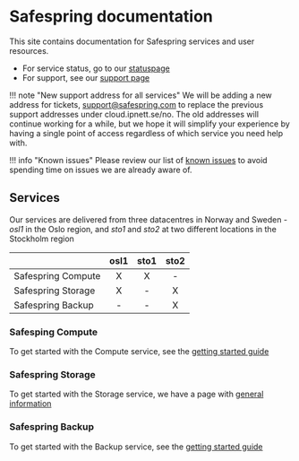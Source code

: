 # Safespring documentation

This site contains documentation for Safespring services and user resources.

* For service status, go to our [statuspage](https://status.safespring.com)
* For support, see our [support page][sup]

!!! note "New support address for all services"
    We will be adding a new address for tickets, support@safespring.com to replace the previous     support addresses under cloud.ipnett.se/no. The old addresses will continue working for     a while, but we hope it will simplify your experience by having a single point of access    regardless of which service you need help with.

!!! info "Known issues"
    Please review our list of [known issues][ki] to avoid spending time on issues
    we are already aware of.

## Services

Our services are delivered from three datacentres in Norway and Sweden - *osl1* in the Oslo region, and *sto1* and *sto2* at two different locations in the Stockholm region

|                    | osl1  | sto1  | sto2  |
| :----------------- | :---: | :---: | :---: |
| Safespring Compute |   X   |   X   |   -   |
| Safespring Storage |   X   |   -   |   X   |
| Safespring Backup  |   -   |   -   |   X   |


### Safesping Compute

To get started with the Compute service, see the [getting started guide](compute/getting-started)

### Safespring Storage

To get started with the Storage service, we have a page with [general
information](storage/generalinfo)

### Safespring Backup

To get started with the Backup service, see the [getting started guide](backup/getting-started)

[ki]:service/known_issues/
[sup]:service/support/
